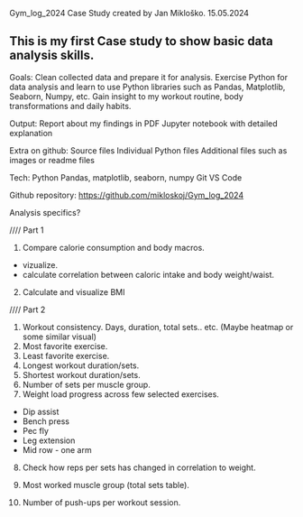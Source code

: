 Gym_log_2024
Case Study created by Jan Mikloško.
15.05.2024

This is my first Case study to show basic data analysis skills.
------------------------------------------------------------------------------------


Goals:
Clean collected data and prepare it for analysis.
Exercise Python for data analysis and learn to use Python libraries such as Pandas, Matplotlib, Seaborn, Numpy, etc.
Gain insight to my workout routine, body transformations and daily habits.

Output:
Report about my findings in PDF
Jupyter notebook with detailed explanation

Extra on github:
Source files
Individual Python files
Additional files such as images or readme files

Tech:
Python
Pandas, matplotlib, seaborn, numpy
Git
VS Code

Github repository: https://github.com/mikloskoj/Gym_log_2024

Analysis specifics?

//// Part 1
1. Compare calorie consumption and body macros.
- vizualize.
- calculate correlation between caloric intake and body weight/waist.
2. Calculate and visualize BMI

//// Part 2
1. Workout consistency. Days, duration, total sets.. etc. (Maybe heatmap or some similar visual)
2. Most favorite exercise.
3. Least favorite exercise.
4. Longest workout duration/sets.
5. Shortest workout duration/sets.
6. Number of sets per muscle group.
7. Weight load progress across few selected exercises.
- Dip assist
- Bench press
- Pec fly
- Leg extension
- Mid row - one arm

8. Check how reps per sets has changed in correlation to weight.

9. Most worked muscle group (total sets table).
10. Number of push-ups per workout session.
